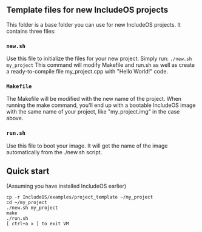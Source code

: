 ## Template files for new IncludeOS projects

This folder is a base folder you can use for new IncludeOS projects.
It contains three files: 

### `new.sh`
Use this file to initialize the files for your new project. Simply
run: `./new.sh my_project`
This command will modify Makefile and run.sh as well as create a
ready-to-compile file my_project.cpp with "Hello World!" code. 

### `Makefile`
The Makefile will be modified with the new name of the project. When
running the make command, you'll end up with a bootable IncludeOS
image with the same name of your project, like "my_project.img" in the
case above.

### `run.sh`
Use this file to boot your image. It will get the name of the image
automatically from the ./new.sh script.

## Quick start

(Assuming you have installed IncludeOS earlier)

    cp -r IncludeOS/examples/project_template ~/my_project
    cd ~/my_project
    ./new.sh my_project
    make
    ./run.sh
    [ ctrl+a x ] to exit VM
